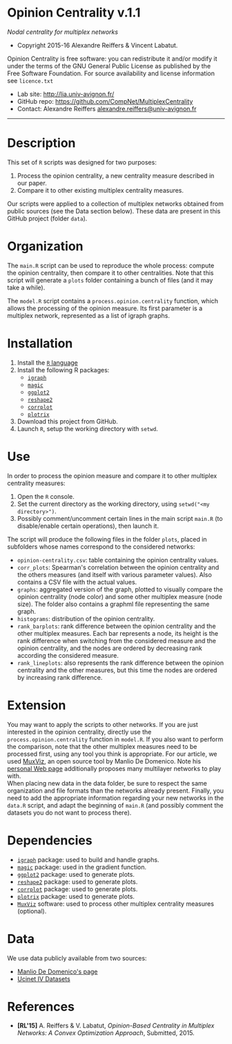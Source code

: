 Opinion Centrality v.1.1
=======
*Nodal centrality for multiplex networks*

* Copyright 2015-16 Alexandre Reiffers & Vincent Labatut. 

Opinion Centrality is free software: you can redistribute it and/or modify it under the terms of the GNU General Public License as published by the Free Software Foundation. For source availability and license information see `licence.txt`

* Lab site: http://lia.univ-avignon.fr/
* GitHub repo: https://github.com/CompNet/MultiplexCentrality
* Contact: Alexandre Reiffers <alexandre.reiffers@univ-avignon.fr>

-----------------------------------------------------------------------

# Description
This set of `R` scripts was designed for two purposes:

1. Process the opinion centrality, a new centrality measure described in our paper.
2. Compare it to other existing multiplex centrality measures.

Our scripts were applied to a collection of multiplex networks obtained from public sources (see the Data section below).
These data are present in this GitHub project (folder `data`).


# Organization
The `main.R` script can be used to reproduce the whole process: compute the opinion centrality, then compare it to other centralities. 
Note that this script will generate a `plots` folder containing a bunch of files (and it may take a while).

The `model.R` script contains a `process.opinion.centrality` function, which allows the processing of the opinion measure.
Its first parameter is a multiplex network, represented as a list of igraph graphs. 


# Installation
1. Install the [`R` language](https://www.r-project.org/)
2. Install the following R packages:
   * [`igraph`](http://igraph.org/r/)
   * [`magic`](https://cran.r-project.org/web/packages/magic/index.html)
   * [`ggplot2`](https://cran.r-project.org/web/packages/ggplot2/index.html)
   * [`reshape2`](https://cran.r-project.org/web/packages/reshape2/index.html)
   * [`corrplot`](https://cran.r-project.org/web/packages/corrplot/index.html)
   * [`plotrix`](https://cran.r-project.org/web/packages/plotrix/index.html)
3. Download this project from GitHub.
4. Launch `R`, setup the working directory with `setwd`. 


# Use
In order to process the opinion measure and compare it to other multiplex centrality measures:

1. Open the `R` console.
2. Set the current directory as the working directory, using `setwd("<my directory>")`.
3. Possibly comment/uncomment certain lines in the main script `main.R` (to disable/enable certain operations), then launch it.

The script will produce the following files in the folder `plots`, placed in subfolders whose names correspond to the considered networks:
* `opinion-centrality.csv`: table containing the opinion centrality values.
* `corr_plots`: Spearman's correlation between the opinion centrality and the others measures (and itself with various parameter values). Also contains a CSV file with the actual values.
* `graphs`: aggregated version of the graph, plotted to visually compare the opinion centrality (node color) and some other multiplex measure (node size). The folder also contains a graphml file representing the same graph.
* `histograms`: distribution of the opinion centrality.
* `rank_barplots`: rank difference between the opinion centrality and the other multiplex measures. Each bar represents a node, its height is the rank difference when switching from the considered measure and the opinion centrality, and the nodes are ordered by decreasing rank according the considered measure.
* `rank_lineplots`: also represents the rank difference between the opinion centrality and the other measures, but this time the nodes are ordered by increasing rank difference.


# Extension
You may want to apply the scripts to other networks. If you are just interested in the opinion centrality, directly use the `process.opinion.centrality` function in `model.R`. 
If you also want to perform the comparison, note that the other multiplex measures need to be processed first, using any tool you think is appropriate. 
For our article, we used [MuxViz](http://muxviz.net/), an open source tool by Manlio De Domenico. Note his [personal Web page](http://deim.urv.cat/~manlio.dedomenico/data.php) additionally proposes many multilayer networks to play with.  
When placing new data in the data folder, be sure to respect the same organization and file formats than the networks already present.
Finally, you need to add the appropriate information regarding your new networks in the `data.R` script, and adapt the beginning of `main.R` (and possibly comment the datasets you do not want to process there).


# Dependencies
* [`igraph`](http://igraph.org/r/) package: used to build and handle graphs.
* [`magic`](https://cran.r-project.org/web/packages/magic/index.html) package: used in the gradient function.
* [`ggplot2`](https://cran.r-project.org/web/packages/ggplot2/index.html) package: used to generate plots.
* [`reshape2`](https://cran.r-project.org/web/packages/reshape2/index.html) package: used to generate plots. 
* [`corrplot`](https://cran.r-project.org/web/packages/corrplot/) package: used to generate plots.
* [`plotrix`](https://cran.r-project.org/web/packages/plotrix/) package: used to generate plots.
* [`MuxViz`](http://muxviz.net/) software: used to process other multiplex centrality measures (optional).


# Data
We use data publicly available from two sources:
* [Manlio De Domenico's page](http://deim.urv.cat/~manlio.dedomenico/data.php)
* [Ucinet IV Datasets](http://vlado.fmf.uni-lj.si/pub/networks/data/ucinet/ucidata.htm)


# References
 * **[RL'15]** A. Reiffers & V. Labatut, *Opinion-Based Centrality in Multiplex Networks: A Convex Optimization Approach*, Submitted, 2015.
